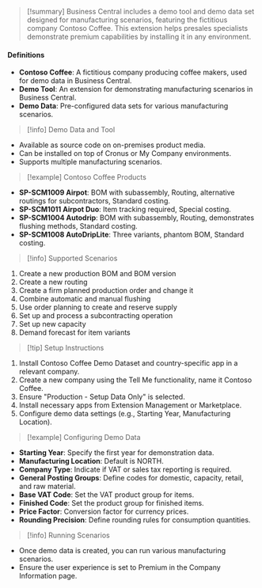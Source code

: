 > [!summary] 
> Business Central includes a demo tool and demo data set designed for manufacturing scenarios, featuring the fictitious company Contoso Coffee. This extension helps presales specialists demonstrate premium capabilities by installing it in any environment.

#### Definitions

- **Contoso Coffee**: A fictitious company producing coffee makers, used for demo data in Business Central.
- **Demo Tool**: An extension for demonstrating manufacturing scenarios in Business Central.
- **Demo Data**: Pre-configured data sets for various manufacturing scenarios.

> [!info] Demo Data and Tool

- Available as source code on on-premises product media.
- Can be installed on top of Cronus or My Company environments.
- Supports multiple manufacturing scenarios.

> [!example] Contoso Coffee Products

- **SP-SCM1009 Airpot**: BOM with subassembly, Routing, alternative routings for subcontractors, Standard costing.
- **SP-SCM1011 Airpot Duo**: Item tracking required, Special costing.
- **SP-SCM1004 Autodrip**: BOM with subassembly, Routing, demonstrates flushing methods, Standard costing.
- **SP-SCM1008 AutoDripLite**: Three variants, phantom BOM, Standard costing.

> [!info] Supported Scenarios

1. Create a new production BOM and BOM version
2. Create a new routing
3. Create a firm planned production order and change it
4. Combine automatic and manual flushing
5. Use order planning to create and reserve supply
6. Set up and process a subcontracting operation
7. Set up new capacity
8. Demand forecast for item variants

> [!tip] Setup Instructions

1. Install Contoso Coffee Demo Dataset and country-specific app in a relevant company.
2. Create a new company using the Tell Me functionality, name it Contoso Coffee.
3. Ensure "Production - Setup Data Only" is selected.
4. Install necessary apps from Extension Management or Marketplace.
5. Configure demo data settings (e.g., Starting Year, Manufacturing Location).

> [!example] Configuring Demo Data

- **Starting Year**: Specify the first year for demonstration data.
- **Manufacturing Location**: Default is NORTH.
- **Company Type**: Indicate if VAT or sales tax reporting is required.
- **General Posting Groups**: Define codes for domestic, capacity, retail, and raw material.
- **Base VAT Code**: Set the VAT product group for items.
- **Finished Code**: Set the product group for finished items.
- **Price Factor**: Conversion factor for currency prices.
- **Rounding Precision**: Define rounding rules for consumption quantities.

> [!info] Running Scenarios

- Once demo data is created, you can run various manufacturing scenarios.
- Ensure the user experience is set to Premium in the Company Information page.